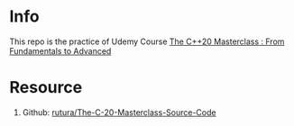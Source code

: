 # Info
This repo is the practice of Udemy Course [The C++20 Masterclass : From Fundamentals to Advanced](https://www.udemy.com/course/the-modern-cpp-20-masterclass/?couponCode=KEEPLEARNINGOCTA)

# Resource
1. Github: [rutura/The-C-20-Masterclass-Source-Code](https://github.com/rutura/The-C-20-Masterclass-Source-Code)

